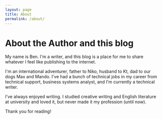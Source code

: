 ```yaml
---
layout: page
title: About
permalink: /about/
---
```


# About the Author and this blog

My name is Ben. I'm a writer, and this blog is a place for me to share whatever I feel like publishing to the internet.

I'm an international adventurer, father to Niko, husband to Kt, dad to our dogs Max and Mando. I've had a bunch of technical jobs in my career from technical support, business systems analyst, and I'm currently a technical writer.

I've always enjoyed writing. I studied creative writing and English literature at university and loved it, but never made it my profession (until now).

Thank you for reading!